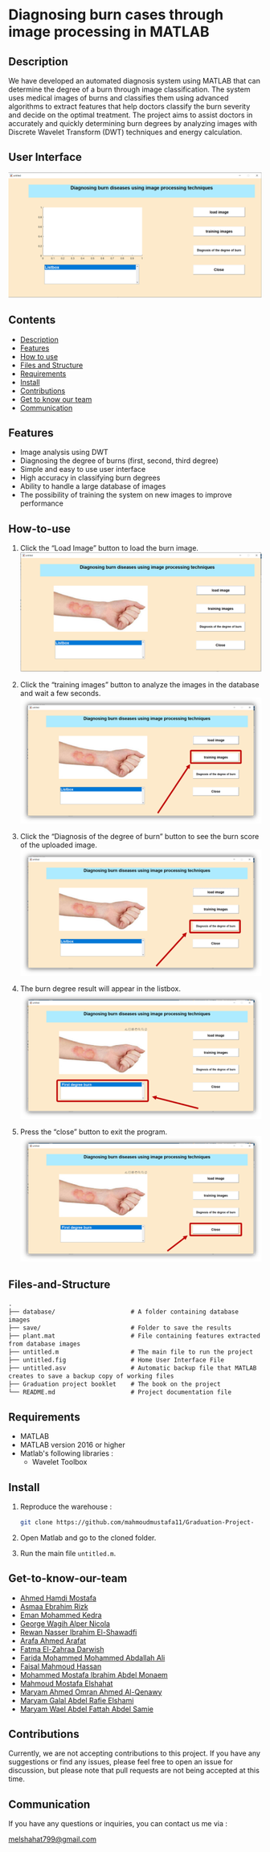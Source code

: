 # Diagnosing burn cases through image processing in MATLAB

## Description

We have developed an automated diagnosis system using MATLAB that can determine the degree of a burn through image classification. The system uses medical images of burns and classifies them using advanced algorithms to extract features that help doctors classify the burn severity and decide on the optimal treatment. The project aims to assist doctors in accurately and quickly determining burn degrees by analyzing images with Discrete Wavelet Transform (DWT) techniques and energy calculation.

## User Interface

![User Interface](./imgs/interface.PNG)

## Contents

- [Description](#Description)
- [Features](#Features)
- [How to use](#How-to-use)
- [Files and Structure](#Files-and-Structure)
- [Requirements](#Requirements)
- [Install](#Install)
- [Contributions](#Contributions)
- [Get to know our team](#Get-to-know-our-team)
- [Communication](#Communication)

## Features

- Image analysis using DWT
- Diagnosing the degree of burns (first, second, third degree)
- Simple and easy to use user interface
- High accuracy in classifying burn degrees
- Ability to handle a large database of images
- The possibility of training the system on new images to improve performance

## How-to-use

1. Click the “Load Image” button to load the burn image.
   ![Load Image Button](./imgs/interface_img.PNG)

2. Click the “training images” button to analyze the images in the database and wait a few seconds.
   ![Training Images Button](./imgs/training_images.png)

3. Click the “Diagnosis of the degree of burn” button to see the burn score of the uploaded image.
   ![Diagnosis Button](./imgs/diagnosis-of-the-degree-of-burn.png)

4. The burn degree result will appear in the listbox.
   ![Result Listbox](./imgs/result.png)

5. Press the “close” button to exit the program.
   ![Close Button](./imgs/close.png)

## Files-and-Structure

```
.
├── database/                     # A folder containing database images
├── save/                         # Folder to save the results
├── plant.mat                     # File containing features extracted from database images
├── untitled.m                    # The main file to run the project
├── untitled.fig                  # Home User Interface File
├── untitled.asv                  # Automatic backup file that MATLAB creates to save a backup copy of working files
├── Graduation project booklet    # The book on the project
└── README.md                     # Project documentation file
```

## Requirements

- MATLAB
- MATLAB version 2016 or higher
- Matlab's following libraries :
  - Wavelet Toolbox

## Install

1. Reproduce the warehouse :

   ```sh
   git clone https://github.com/mahmoudmustafa11/Graduation-Project-
   ```

2. Open Matlab and go to the cloned folder.
3. Run the main file `untitled.m`.

## Get-to-know-our-team

- [Ahmed Hamdi Mostafa](mailto:ahmedhamdi5561@gmail.com)
- [Asmaa Ebrahim Rizk](mailto:bdwyasma2@gmail.com)
- [Eman Mohammed Kedra](mailto:eman.kedra55@gmail.com)
- [George Wagih Alper Nicola](mailto:georgewagih21@gmail.com)
- [Rewan Nasser Ibrahim El-Shawadfi](mailto:rewanelshawadfy774@gmail.com)
- [Arafa Ahmed Arafat](mailto:arafa4111999@gmail.com)
- [Fatma El-Zahraa Darwish](mailto:ffaattmmaalzhraaa@gmail.com)
- [Farida Mohammed Mohammed Abdallah Ali](mailto:fareedamohammed852@gmail.com)
- [Faisal Mahmoud Hassan](mailto:faisal.mahmoud369@gmail.com)
- [Mohammed Mostafa Ibrahim Abdel Monaem](mailto:mohamedmym86@gmail.com)
- [Mahmoud Mostafa Elshahat](mailto:melshahat799@gmail.com)
- [Maryam Ahmed Omran Ahmed Al-Qenawy](mailto:mariammran111@gmail.com)
- [Maryam Galal Abdel Rafie Elshami](mailto:maryoma10elshamy@gmail.com)
- [Maryam Wael Abdel Fattah Abdel Samie](mailto:mariamwael2219@gmail.com)

## Contributions

Currently, we are not accepting contributions to this project. If you have any suggestions or find any issues, please feel free to open an issue for discussion, but please note that pull requests are not being accepted at this time.

## Communication

If you have any questions or inquiries, you can contact us me via :

[melshahat799@gmail.com](mailto:melshahat799@gmail.com)
